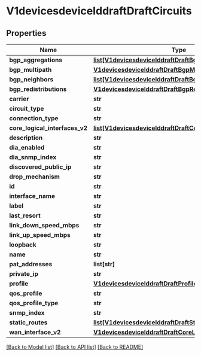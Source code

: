 # V1devicesdeviceIddraftDraftCircuits

## Properties
Name | Type | Description | Notes
------------ | ------------- | ------------- | -------------
**bgp_aggregations** | [**list[V1devicesdeviceIddraftDraftBgpAggregations]**](V1devicesdeviceIddraftDraftBgpAggregations.md) |  | [optional] 
**bgp_multipath** | [**V1devicesdeviceIddraftDraftBgpMultipath**](V1devicesdeviceIddraftDraftBgpMultipath.md) |  | [optional] 
**bgp_neighbors** | [**list[V1devicesdeviceIddraftDraftBgpNeighbors]**](V1devicesdeviceIddraftDraftBgpNeighbors.md) |  | [optional] 
**bgp_redistributions** | [**V1devicesdeviceIddraftDraftBgpRedistributions**](V1devicesdeviceIddraftDraftBgpRedistributions.md) |  | [optional] 
**carrier** | **str** |  | [optional] 
**circuit_type** | **str** |  | [optional] 
**connection_type** | **str** |  | [optional] 
**core_logical_interfaces_v2** | [**list[V1devicesdeviceIddraftDraftCoreLogicalInterfacesV2]**](V1devicesdeviceIddraftDraftCoreLogicalInterfacesV2.md) |  | [optional] 
**description** | **str** |  | [optional] 
**dia_enabled** | **str** |  | [optional] 
**dia_snmp_index** | **str** |  | [optional] 
**discovered_public_ip** | **str** |  | [optional] 
**drop_mechanism** | **str** |  | [optional] 
**id** | **str** |  | [optional] 
**interface_name** | **str** |  | [optional] 
**label** | **str** |  | [optional] 
**last_resort** | **str** |  | [optional] 
**link_down_speed_mbps** | **str** |  | [optional] 
**link_up_speed_mbps** | **str** |  | [optional] 
**loopback** | **str** |  | [optional] 
**name** | **str** |  | [optional] 
**pat_addresses** | **list[str]** |  | [optional] 
**private_ip** | **str** |  | [optional] 
**profile** | [**V1devicesdeviceIddraftDraftProfile**](V1devicesdeviceIddraftDraftProfile.md) |  | [optional] 
**qos_profile** | **str** |  | [optional] 
**qos_profile_type** | **str** |  | [optional] 
**snmp_index** | **str** |  | [optional] 
**static_routes** | [**list[V1devicesdeviceIddraftDraftStaticRoutes]**](V1devicesdeviceIddraftDraftStaticRoutes.md) |  | [optional] 
**wan_interface_v2** | [**V1devicesdeviceIddraftDraftCoreLogicalInterfacesV2**](V1devicesdeviceIddraftDraftCoreLogicalInterfacesV2.md) |  | [optional] 

[[Back to Model list]](../README.md#documentation-for-models) [[Back to API list]](../README.md#documentation-for-api-endpoints) [[Back to README]](../README.md)

